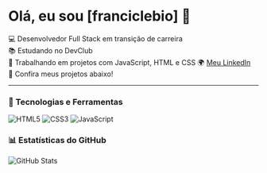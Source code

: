 # Olá, eu sou [franciclebio] 👋

💻 Desenvolvedor Full Stack em transição de carreira  
📚 Estudando no DevClub  
🔭 Trabalhando em projetos com JavaScript, HTML e CSS 
🌍 [Meu LinkedIn]( )  
🚀 Confira meus projetos abaixo!  

---

### 🚀 Tecnologias e Ferramentas
![HTML5](https://img.shields.io/badge/-HTML5-E34F26?style=flat-square&logo=html5&logoColor=white)
![CSS3](https://img.shields.io/badge/-CSS3-1572B6?style=flat-square&logo=css3)
![JavaScript](https://img.shields.io/badge/-JavaScript-F7DF1E?style=flat-square&logo=javascript&logoColor=black)

### 📊 Estatísticas do GitHub
![GitHub Stats](https://github-readme-stats.vercel.app/api?username=seu-usuario&show_icons=true&theme=dark)
